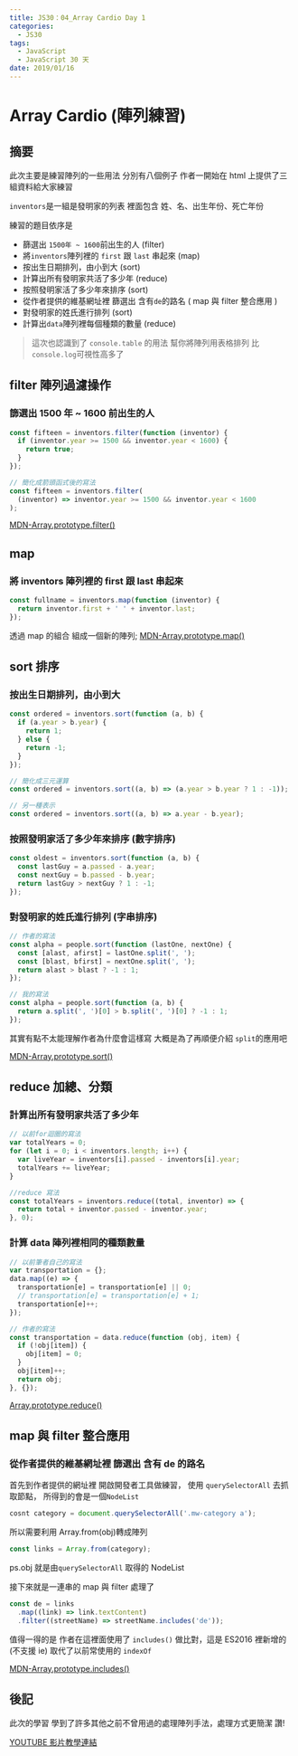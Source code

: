 ```yaml
---
title: JS30：04_Array Cardio Day 1
categories:
  - JS30
tags:
  - JavaScript
  - JavaScript 30 天
date: 2019/01/16
---
```


# Array Cardio (陣列練習)

## 摘要

此次主要是練習陣列的一些用法
分別有八個例子
作者一開始在 html 上提供了三組資料給大家練習

`inventors`是一組是發明家的列表 裡面包含 姓、名、出生年份、死亡年份

練習的題目依序是

- 篩選出 `1500年 ~ 1600`前出生的人 (filter)
- 將`inventors`陣列裡的 `first` 跟 `last` 串起來 (map)
- 按出生日期排列，由小到大 (sort)
- 計算出所有發明家共活了多少年 (reduce)
- 按照發明家活了多少年來排序 (sort)
- 從作者提供的維基網址裡 篩選出 含有`de`的路名 ( map 與 filter 整合應用 )
- 對發明家的姓氏進行排列 (sort)
- 計算出`data`陣列裡每個種類的數量 (reduce)

> 這次也認識到了 `console.table` 的用法 幫你將陣列用表格排列 比`console.log`可視性高多了

## filter 陣列過濾操作

### 篩選出 1500 年 ~ 1600 前出生的人

```javascript
const fifteen = inventors.filter(function (inventor) {
  if (inventor.year >= 1500 && inventor.year < 1600) {
    return true;
  }
});

// 簡化成箭頭函式後的寫法
const fifteen = inventors.filter(
  (inventor) => inventor.year >= 1500 && inventor.year < 1600
);
```

[MDN-Array.prototype.filter()](https://developer.mozilla.org/zh-TW/docs/Web/JavaScript/Reference/Global_Objects/Array/filter)

## map

### 將 inventors 陣列裡的 first 跟 last 串起來

```javascript
const fullname = inventors.map(function (inventor) {
  return inventor.first + ' ' + inventor.last;
});
```

透過 map 的組合 組成一個新的陣列;
[MDN-Array.prototype.map()](https://developer.mozilla.org/zh-TW/docs/Web/JavaScript/Reference/Global_Objects/Array/map)

## sort 排序

### 按出生日期排列，由小到大

```javascript
const ordered = inventors.sort(function (a, b) {
  if (a.year > b.year) {
    return 1;
  } else {
    return -1;
  }
});

// 簡化成三元運算
const ordered = inventors.sort((a, b) => (a.year > b.year ? 1 : -1));

// 另一種表示
const ordered = inventors.sort((a, b) => a.year - b.year);
```

### 按照發明家活了多少年來排序 (數字排序)

```javascript
const oldest = inventors.sort(function (a, b) {
  const lastGuy = a.passed - a.year;
  const nextGuy = b.passed - b.year;
  return lastGuy > nextGuy ? 1 : -1;
});
```

### 對發明家的姓氏進行排列 (字串排序)

```javascript
// 作者的寫法
const alpha = people.sort(function (lastOne, nextOne) {
  const [alast, afirst] = lastOne.split(', ');
  const [blast, bfirst] = nextOne.split(', ');
  return alast > blast ? -1 : 1;
});

// 我的寫法
const alpha = people.sort(function (a, b) {
  return a.split(', ')[0] > b.split(', ')[0] ? -1 : 1;
});
```

其實有點不太能理解作者為什麼會這樣寫 大概是為了再順便介紹 `split`的應用吧

[MDN-Array.prototype.sort()](https://developer.mozilla.org/zh-TW/docs/Web/JavaScript/Reference/Global_Objects/Array/sort)

## reduce 加總、分類

### 計算出所有發明家共活了多少年

```javascript
// 以前for迴圈的寫法
var totalYears = 0;
for (let i = 0; i < inventors.length; i++) {
  var liveYear = inventors[i].passed - inventors[i].year;
  totalYears += liveYear;
}

//reduce 寫法
const totalYears = inventors.reduce((total, inventor) => {
  return total + inventor.passed - inventor.year;
}, 0);
```

### 計算 data 陣列裡相同的種類數量

```javascript
// 以前筆者自己的寫法
var transportation = {};
data.map((e) => {
  transportation[e] = transportation[e] || 0;
  // transportation[e] = transportation[e] + 1;
  transportation[e]++;
});

// 作者的寫法
const transportation = data.reduce(function (obj, item) {
  if (!obj[item]) {
    obj[item] = 0;
  }
  obj[item]++;
  return obj;
}, {});
```

[Array.prototype.reduce()](https://developer.mozilla.org/zh-TW/docs/Web/JavaScript/Reference/Global_Objects/Array/Reduce)

## map 與 filter 整合應用

### 從作者提供的維基網址裡 篩選出 含有 de 的路名

首先到作者提供的網址裡 開啟開發者工具做練習，
使用 `querySelectorAll` 去抓取節點， 所得到的會是一個`NodeList`

```javascript
cosnt category = document.querySelectorAll('.mw-category a');
```

所以需要利用 Array.from(obj)轉成陣列

```javascript
const links = Array.from(category);
```

ps.obj 就是由`querySelectorAll` 取得的 NodeList

接下來就是一連串的 map 與 filter 處理了

```javascript
const de = links
  .map((link) => link.textContent)
  .filter((streetName) => streetName.includes('de'));
```

值得一得的是 作者在這裡面使用了 `includes()` 做比對，這是 ES2016 裡新增的(不支援 ie)
取代了以前常使用的 `indexOf`

[MDN-Array.prototype.includes()](https://developer.mozilla.org/zh-TW/docs/Web/JavaScript/Reference/Global_Objects/Array/includes)

## 後記

此次的學習 學到了許多其他之前不曾用過的處理陣列手法，處理方式更簡潔 讚!

[YOUTUBE 影片教學連結](https://www.youtube.com/watch?v=HB1ZC7czKRs)
